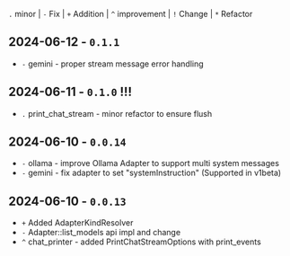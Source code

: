 `.` minor | `-` Fix | `+` Addition | `^` improvement | `!` Change | `*` Refactor

## 2024-06-12 - `0.1.1`

- `-` gemini - proper stream message error handling

## 2024-06-11 - `0.1.0` !!!

- `.` print_chat_stream - minor refactor to ensure flush

## 2024-06-10 - `0.0.14`

- `-` ollama - improve Ollama Adapter to support multi system messages
- `-` gemini - fix adapter to set "systemInstruction" (Supported in v1beta)

## 2024-06-10 - `0.0.13`

- `+` Added AdapterKindResolver
- `-` Adapter::list_models api impl and change
- `^` chat_printer - added PrintChatStreamOptions with print_events